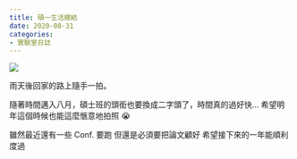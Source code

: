 ```yaml
---
title: 碩一生活總結
date: 2020-08-31
categories: 
- 實驗室日誌
---
```


![ ]()

雨天後回家的路上隨手一拍。

隨著時間邁入八月，碩士班的頭銜也要換成二字頭了，時間真的過好快...
希望明年這個時候也能這麼愜意地拍照 😭

<!--more-->



雖然最近還有一些 Conf. 要跑
但還是必須要把論文顧好
希望接下來的一年能順利度過